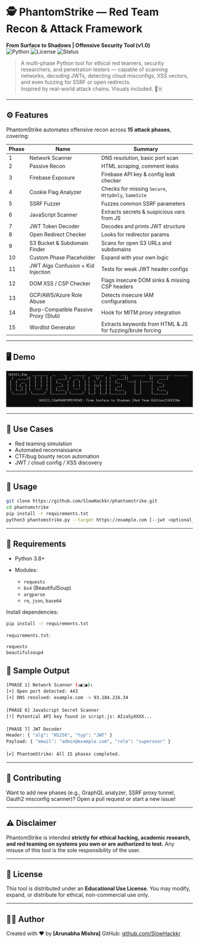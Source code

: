 # 🕵️ PhantomStrike — Red Team Recon & Attack Framework
**From Surface to Shadows | Offensive Security Tool (v1.0)**  
![Python](https://img.shields.io/badge/Made%20with-Python-blue) ![License](https://img.shields.io/badge/License-Educational-red) ![Status](https://img.shields.io/badge/Status-Active-green)

> A multi-phase Python tool for ethical red teamers, security researchers, and penetration testers — capable of scanning networks, decoding JWTs, detecting cloud misconfigs, XSS vectors, and even fuzzing for SSRF or open redirects.  
> Inspired by real-world attack chains. Visuals included. 🧪☠️

---

## ⚙️ Features

PhantomStrike automates offensive recon across **15 attack phases**, covering:

| Phase | Name                                      | Summary |
|-------|-------------------------------------------|---------|
| 1     | Network Scanner                            | DNS resolution, basic port scan |
| 2     | Passive Recon                              | HTML scraping, comment leaks |
| 3     | Firebase Exposure                          | Firebase API key & config leak checker |
| 4     | Cookie Flag Analyzer                       | Checks for missing `Secure`, `HttpOnly`, `SameSite` |
| 5     | SSRF Fuzzer                                | Fuzzes common SSRF parameters |
| 6     | JavaScript Scanner                         | Extracts secrets & suspicious vars from JS |
| 7     | JWT Token Decoder                          | Decodes and prints JWT structure |
| 8     | Open Redirect Checker                      | Looks for redirector params |
| 9     | S3 Bucket & Subdomain Finder               | Scans for open S3 URLs and subdomains |
| 10    | Custom Phase Placeholder                   | Expand with your own logic |
| 11    | JWT Algo Confusion + Kid Injection         | Tests for weak JWT header configs |
| 12    | DOM XSS / CSP Checker                      | Flags insecure DOM sinks & missing CSP headers |
| 13    | GCP/AWS/Azure Role Abuse                   | Detects insecure IAM configurations |
| 14    | Burp-Compatible Passive Proxy (Stub)       | Hook for MITM proxy integration |
| 15    | Wordlist Generator                         | Extracts keywords from HTML & JS for fuzzing/brute forcing |

---

## 🖥️ Demo

![PhantomStrike CLI](attackTool.png)  

---

## 🧠 Use Cases

- Red teaming simulation
- Automated reconnaissance
- CTF/bug bounty recon automation
- JWT / cloud config / XSS discovery

---

## 🚀 Usage

```bash
git clone https://github.com/SlowHackkr/phantomstrike.git
cd phantomstrike
pip install -r requirements.txt
python3 phantomstrike.py --target https://example.com [--jwt <optional_token>]
````

---

## 📝 Requirements

* Python 3.8+
* Modules:

  * `requests`
  * `bs4` (BeautifulSoup)
  * `argparse`
  * `re`, `json`, `base64`

Install dependencies:

```bash
pip install -r requirements.txt
```

`requirements.txt`:

```
requests
beautifulsoup4
```


## 🧪 Sample Output

```bash
[PHASE 1] Network Scanner (ง◕□◕)ง
[+] Open port detected: 443
[+] DNS resolved: example.com -> 93.184.216.34

[PHASE 6] JavaScript Secret Scanner
[!] Potential API key found in script.js: AIzaSyXXXX...

[PHASE 7] JWT Decoder
Header: { "alg": "HS256", "typ": "JWT" }
Payload: { "email": "admin@example.com", "role": "superuser" }

[✔] PhantomStrike: All 15 phases completed.
```

---

## 🧬 Contributing

Want to add new phases (e.g., GraphQL analyzer, SSRF proxy tunnel, Oauth2 misconfig scanner)?
Open a pull request or start a new issue!

---

## ⚠️ Disclaimer

PhantomStrike is intended **strictly for ethical hacking, academic research, and red teaming on systems you own or are authorized to test.**
Any misuse of this tool is the sole responsibility of the user.

---

## 📄 License

This tool is distributed under an **Educational Use License**. You may modify, expand, or distribute for ethical, non-commercial use only.

---

## 👨‍🎓 Author

Created with ❤️ by **\[Arunabha Mishra]**
GitHub: [github.com/SlowHackkr](https://github.com/SlowHackkr/)


